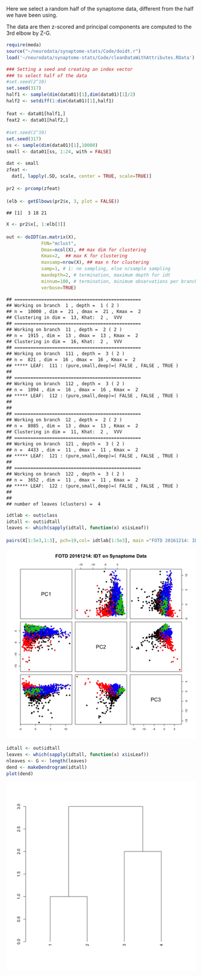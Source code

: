 Here we select a random half of the synaptome data, different from the half we have been using.

The data are then z-scored and principal components are computed to the 3rd elbow by Z-G.

``` r
require(meda)
source("~/neurodata/synaptome-stats/Code/doidt.r")
load('~/neurodata/synaptome-stats/Code/cleanDataWithAttributes.RData')
```

``` r
### Setting a seed and creating an index vector
### to select half of the data
#set.seed(2^10)
set.seed(317)
half1 <- sample(dim(data01)[1],dim(data01)[1]/2)
half2 <- setdiff(1:dim(data01)[1],half1)

feat <- data01[half1,]
feat2 <- data01[half2,]

#set.seed(2^10)
set.seed(317)
ss <- sample(dim(data01)[1],10000)
small <- data01[ss, 1:24, with = FALSE]
```

``` r
dat <- small
zfeat <- 
  dat[, lapply(.SD, scale, center = TRUE, scale=TRUE)]

pr2 <- prcomp(zfeat)

(elb <- getElbows(pr2$x, 3, plot = FALSE))
```

    ## [1]  3 18 21

``` r
X <- pr2$x[, 1:elb[3]]

out <- doIDT(as.matrix(X),
             FUN="mclust",
             Dmax=ncol(X), ## max dim for clustering
             Kmax=2,  ## max K for clustering 
             maxsamp=nrow(X), ## max n for clustering
             samp=1, # 1: no sampling, else n/sample sampling
             maxdepth=2, # termination, maximum depth for idt
             minnum=100, # termination, minimum observations per branch
             verbose=TRUE)  
```

    ## ===============================================
    ## Working on branch  1 , depth =  1 ( 2 )
    ## n =  10000 , dim =  21 , dmax =  21 , Kmax =  2 
    ## Clustering in dim =  13, Khat:  2 ,  VVV 
    ## ===============================================
    ## Working on branch  11 , depth =  2 ( 2 )
    ## n =  1915 , dim =  13 , dmax =  13 , Kmax =  2 
    ## Clustering in dim =  16, Khat:  2 ,  VVV 
    ## ===============================================
    ## Working on branch  111 , depth =  3 ( 2 )
    ## n =  821 , dim =  16 , dmax =  16 , Kmax =  2 
    ## ***** LEAF:  111 : (pure,small,deep)=( FALSE , FALSE , TRUE )
    ## 
    ## ===============================================
    ## Working on branch  112 , depth =  3 ( 2 )
    ## n =  1094 , dim =  16 , dmax =  16 , Kmax =  2 
    ## ***** LEAF:  112 : (pure,small,deep)=( FALSE , FALSE , TRUE )
    ## 
    ## 
    ## ===============================================
    ## Working on branch  12 , depth =  2 ( 2 )
    ## n =  8085 , dim =  13 , dmax =  13 , Kmax =  2 
    ## Clustering in dim =  11, Khat:  2 ,  VVV 
    ## ===============================================
    ## Working on branch  121 , depth =  3 ( 2 )
    ## n =  4433 , dim =  11 , dmax =  11 , Kmax =  2 
    ## ***** LEAF:  121 : (pure,small,deep)=( FALSE , FALSE , TRUE )
    ## 
    ## ===============================================
    ## Working on branch  122 , depth =  3 ( 2 )
    ## n =  3652 , dim =  11 , dmax =  11 , Kmax =  2 
    ## ***** LEAF:  122 : (pure,small,deep)=( FALSE , FALSE , TRUE )
    ## 
    ## 
    ## number of leaves (clusters) =  4


``` r
idtlab <- out$class
idtall <- out$idtall
leaves <- which(sapply(idtall, function(x) x$isLeaf))

pairs(X[1:5e3,1:3], pch=19,col= idtlab[1:5e3], main ="FOTD 20161214: IDT on Synaptome Data")
```

<img src="../figures/fotd20161214pairs.png" width="768" />

``` r
idtall <- out$idtall
leaves <- which(sapply(idtall, function(x) x$isLeaf))
nleaves <- G <- length(leaves)
dend <- makeDendrogram(idtall)
plot(dend)
```

<img src="../figures/fotd20161214tree.png" width="768" />
